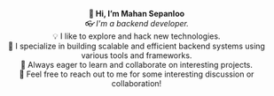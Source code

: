 <p align="center">
  <b>👋 Hi, I’m Mahan Sepanloo</b><br>
  <i>👓 I'm a backend developer.</i><br>
  💡 I like to explore and hack new technologies.<br>
  🔧 I specialize in building scalable and efficient backend systems using various tools and frameworks.<br>
  🚀 Always eager to learn and collaborate on interesting projects.<br>
  💬 Feel free to reach out to me for some interesting discussion or collaboration!
</p>
